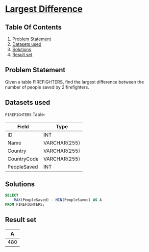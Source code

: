 # [Largest Difference](https://www.interviewbit.com/problems/largest-difference/)

## Table Of Contents
1. [Problem Statement]()
2. [Datasets used]()
3. [Solutions]()
4. [Result set]()

## Problem Statement

Given a table FIREFIGHTERS, find the largest difference between the number of people saved by 2 firefighters.

## Datasets used

```FIREFIGHTERS``` Table:

| Field       | Type         |
| ----------- | ------------ |
| ID          | INT          |
| Name        | VARCHAR(255) |
| Country     | VARCHAR(255) |
| CountryCode | VARCHAR(255) |
| PeopleSaved | INT          |

## Solutions

```sql
SELECT
    MAX(PeopleSaved) - MIN(PeopleSaved) AS A
FROM FIREFIGHTERS;
```

## Result set

| **A** |
| ----- |
| 480   |